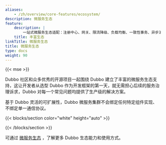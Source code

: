 ```yaml
---
aliases:
    - /zh/overview/core-features/ecosystem/
description: 微服务生态
feature:
    description: |
        一站式微服务生态适配：注册中心、网关、限流降级、负载均衡、一致性事务、异步消息、Tracing 等。
    title: 丰富生态
linkTitle: 微服务生态
title: 微服务生态
type: docs
weight: 90
---
```



{{< mse >}}

Dubbo 社区和众多优秀的开源项目一起围绕 Dubbo 建立了丰富的微服务生态支持，这让开发者从选型 Dubbo 作为开发框架的第一天，就无需担心后续的服务治理诉求，Dubbo 对每一个常见问题均提供了生产级的解决方案。

基于 Dubbo 灵活的可扩展性，Dubbo 微服务集群不会绑定任何特定组件实现、不绑定单一通信协议。


{{< blocks/section color="white" height="auto" >}}
<div class="msemap-section">
 <div class="msemap-container">
    <div id="mse-arc-container"></div>
  </div>
</div>
{{< /blocks/section >}}

<!-- ![ecosystem](/imgs/v3/feature/ecosystem/ecosystem.png) -->

可通过 [微服务生态](../../what/ecosystem) ，了解更多 Dubbo 生态能力和使用方式。
